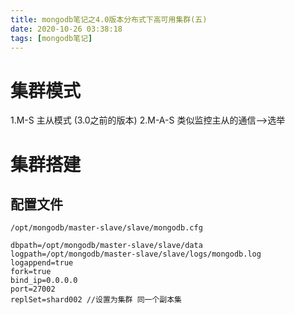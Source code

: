 ```yaml
---
title: mongodb笔记之4.0版本分布式下高可用集群(五)
date: 2020-10-26 03:38:18
tags: [mongodb笔记]
---
```


# 集群模式
1.M-S 主从模式 (3.0之前的版本)
2.M-A-S  类似监控主从的通信-->选举


# 集群搭建
## 配置文件
`/opt/mongodb/master-slave/slave/mongodb.cfg`
```
dbpath=/opt/mongodb/master-slave/slave/data
logpath=/opt/mongodb/master-slave/slave/logs/mongodb.log 
logappend=true
fork=true
bind_ip=0.0.0.0
port=27002 
replSet=shard002 //设置为集群 同一个副本集

```

<!--more-->